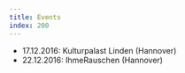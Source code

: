 ```yaml
---
title: Events
index: 200
---
```


<ul class="no-bullet">
	<li>
		17.12.2016: Kulturpalast Linden (Hannover)
	</li>
	<li>
		22.12.2016: IhmeRauschen (Hannover)
	</li>
</ul>
